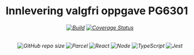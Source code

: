 # Innlevering valgfri oppgave PG6301
<h6 align="center">
  
[![Build](https://github.com/kristiania-pg6301-2022/pg6301-innlevering-vetledv/actions/workflows/test.yml/badge.svg)](https://github.com/kristiania-pg6301-2022/pg6301-innlevering-vetledv/actions/workflows/test.yml)
[![Coverage Status](https://coveralls.io/repos/github/kristiania-pg6301-2022/pg6301-innlevering-vetledv/badge.svg?branch=main)](https://coveralls.io/github/kristiania-pg6301-2022/pg6301-innlevering-vetledv?branch=main)

</h6>


<h6 align="center">

![GitHub repo size](https://img.shields.io/github/repo-size/kristiania-pg6301-2022/pg6301-innlevering-vetledv)
![Parcel](https://badges.aleen42.com/src/parcel.svg)
![React](https://badges.aleen42.com/src/react.svg)
![Node](https://badges.aleen42.com/src/node.svg)
![TypeScript](https://badges.aleen42.com/src/typescript.svg)
![Jest](https://badges.aleen42.com/src/jest_1.svg)

</h6>
